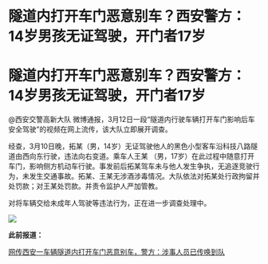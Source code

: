 # 隧道内打开车门恶意别车？西安警方：14岁男孩无证驾驶，开门者17岁

# 隧道内打开车门恶意别车？西安警方：14岁男孩无证驾驶，开门者17岁

@西安交警高新大队 微博通报，3月12日一段“隧道内行驶车辆打开车门影响后车安全驾驶”的视频在网上流传，该大队立即展开调查。

经查，3月10日晚，拓某（男，14岁）无证驾驶他人的黑色小型客车沿科技八路隧道由西向东行驶，违法向右变道。乘车人王某
（男，17岁）在此过程中随意打开车门，影响侧方机动车行驶。事发前后拓某驾车未与他人发生争执，无追逐竞驶行为，未发生交通事故。拓某、王某无涉酒涉毒情况。大队依法对拓某处行政拘留并处罚款；对王某处罚款。并责令监护人严加管教。

对将车辆交给未成年人驾驶等违法行为，正在进一步调查处理中。

![](https://inews.gtimg.com/om_bt/OhMLfFMu8XwDMaF7The_VGTb1_EMNMsrJ7iN2i_SGyEBEAA/1000)

**此前报道：**

[网传西安一车辆隧道内打开车门恶意别车，警方：涉事人员已传唤到队](https://news.qq.com/rain/a/20240312A0A3NO00)

